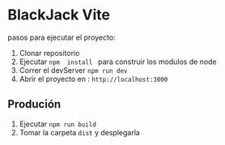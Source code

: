 # BlackJack Vite

pasos para ejecutar el proyecto:

1. Clonar repositorio 
2. Ejecutar ```npm  install ``` para construir los modulos de node
3. Correr el devServer ```npm run dev ```
4. Abrir el proyecto en : ```http://localhost:3000```

## Produción
1. Ejecutar ```npm run build```
2. Tomar la carpeta ```dist``` y desplegarla
